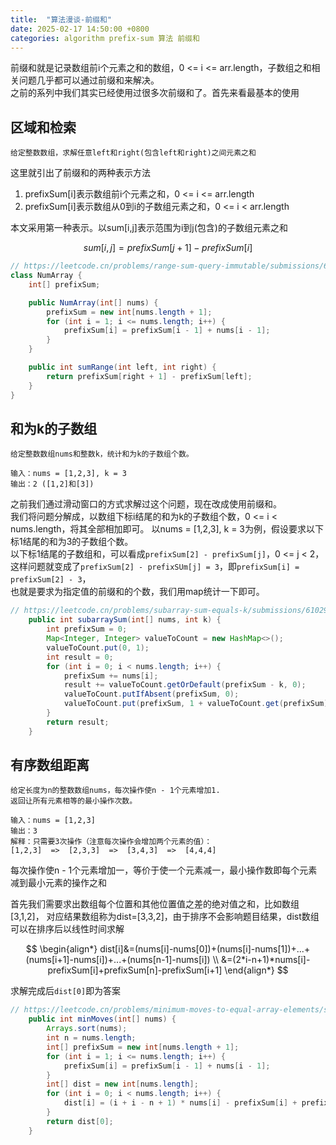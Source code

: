 ```yaml
---
title:  "算法漫谈-前缀和"
date: 2025-02-17 14:50:00 +0800
categories: algorithm prefix-sum 算法 前缀和
---
```


前缀和就是记录数组前i个元素之和的数组，0 <= i <= arr.length，子数组之和相关问题几乎都可以通过前缀和来解决。  
之前的系列中我们其实已经使用过很多次前缀和了。首先来看最基本的使用

## 区域和检索
```text
给定整数数组，求解任意left和right(包含left和right)之间元素之和
```

这里就引出了前缀和的两种表示方法
1. prefixSum[i]表示数组前i个元素之和，0 <= i <= arr.length
2. prefixSum[i]表示数组从0到i的子数组元素之和，0 <= i < arr.length

本文采用第一种表示。以sum[i,j]表示范围为i到j(包含)的子数组元素之和

$$
sum[i,j]=prefixSum[j + 1]-prefixSum[i]
$$

```java
// https://leetcode.cn/problems/range-sum-query-immutable/submissions/610287026
class NumArray {
    int[] prefixSum;

    public NumArray(int[] nums) {
        prefixSum = new int[nums.length + 1];
        for (int i = 1; i <= nums.length; i++) {
            prefixSum[i] = prefixSum[i - 1] + nums[i - 1];
        }
    }

    public int sumRange(int left, int right) {
        return prefixSum[right + 1] - prefixSum[left];
    }
}
```


## 和为k的子数组
```text
给定整数数组nums和整数k，统计和为k的子数组个数。

输入：nums = [1,2,3], k = 3
输出：2 ([1,2]和[3])
```

之前我们通过滑动窗口的方式求解过这个问题，现在改成使用前缀和。  
我们将问题分解成，以数组下标i结尾的和为k的子数组个数，0 <= i < nums.length，将其全部相加即可。
以nums = [1,2,3], k = 3为例，假设要求以下标1结尾的和为3的子数组个数。  
以下标1结尾的子数组和，可以看成`prefixSum[2] - prefixSum[j]`，0 <= j < 2，  
这样问题就变成了`prefixSum[2] - prefixSUm[j] = 3`，即`prefixSum[i] = prefixSum[2] - 3`，  
也就是要求为指定值的前缀和的个数，我们用map统计一下即可。

```java
// https://leetcode.cn/problems/subarray-sum-equals-k/submissions/610297269
    public int subarraySum(int[] nums, int k) {
        int prefixSum = 0;
        Map<Integer, Integer> valueToCount = new HashMap<>();
        valueToCount.put(0, 1);
        int result = 0;
        for (int i = 0; i < nums.length; i++) {
            prefixSum += nums[i];
            result += valueToCount.getOrDefault(prefixSum - k, 0);
            valueToCount.putIfAbsent(prefixSum, 0);
            valueToCount.put(prefixSum, 1 + valueToCount.get(prefixSum));
        }
        return result;
    }
```

## 有序数组距离
```text
给定长度为n的整数数组nums，每次操作使n - 1个元素增加1.
返回让所有元素相等的最小操作次数。

输入：nums = [1,2,3]
输出：3
解释：只需要3次操作（注意每次操作会增加两个元素的值）：
[1,2,3]  =>  [2,3,3]  =>  [3,4,3]  =>  [4,4,4]
```

每次操作使n - 1个元素增加一，等价于使一个元素减一，最小操作数即每个元素减到最小元素的操作之和

首先我们需要求出数组每个位置和其他位置值之差的绝对值之和，比如数组[3,1,2]，
对应结果数组称为dist=[3,3,2]，由于排序不会影响题目结果，dist数组可以在排序后以线性时间求解

$$
\begin{align*}
dist[i]&=(nums[i]-nums[0])+(nums[i]-nums[1])+...+(nums[i+1]-nums[i])+...+(nums[n-1]-nums[i]) \\
&=(2*i-n+1)*nums[i]-prefixSum[i]+prefixSum[n]-prefixSum[i+1]
\end{align*}
$$

求解完成后`dist[0]`即为答案

```java
// https://leetcode.cn/problems/minimum-moves-to-equal-array-elements/submissions/610344086/
    public int minMoves(int[] nums) {
        Arrays.sort(nums);
        int n = nums.length;
        int[] prefixSum = new int[nums.length + 1];
        for (int i = 1; i <= nums.length; i++) {
            prefixSum[i] = prefixSum[i - 1] + nums[i - 1];
        }
        int[] dist = new int[nums.length];
        for (int i = 0; i < nums.length; i++) {
            dist[i] = (i + i - n + 1) * nums[i] - prefixSum[i] + prefixSum[n] - prefixSum[i + 1];
        }
        return dist[0];
    }
```